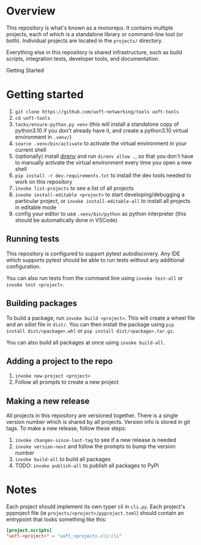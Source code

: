 # Overview

This repository is what's known as a monorepo. It contains multiple projects, each of which is a standalone library or command-line tool (or both). Individual projects are located in the `projects/` directory.

Everything else in this repository is shared infrastructure, such as build scripts, integration tests, developer tools, and documentation.

Getting Started

# Getting started

1. `git clone https://github.com/uoft-networking/tools uoft-tools`
2. `cd uoft-tools`
3. `tasks/ensure-python.py venv` (this will install a standalone copy of python3.10 if you don't already have it, and create a python3.10 virtual environment in `.venv/`)
4. `source .venv/bin/activate` to activate the virtual environment in your current shell
4. (optionally) install [direnv](https://direnv.net/) and run `direnv allow .`, so that you don't have to manually activate the virtual environment every time you open a new shell
5. `pip install -r dev.requirements.txt` to install the dev tools needed to work on this repository
6. `invoke list-projects` to see a list of all projects
7. `invoke install-editable <project>` to start developing/debugging a particular project, or `invoke install-editable-all` to install all projects in editable mode
8. config your editor to use `.venv/bin/python` as python interpreter (this should be automatically done in VSCode)

## Running tests

This repository is configured to support pytest autodiscovery. Any IDE which supports pytest should be able to run tests without any additional configuration.

You can also run tests from the command line using `invoke test-all` or `invoke test <project>`.

## Building packages

To build a package, run `invoke build <project>`. This will create a wheel file and an sdist file in `dist/`.
You can then install the package using `pip install dist/<package>.whl` or `pip install dist/<package>.tar.gz`.

You can also build all packages at once using `invoke build-all`.

## Adding a project to the repo

1. `invoke new-project <project>`
2. Follow all prompts to create a new project

## Making a new release

All projects in this repository are versioned together. There is a single version number which is shared by all projects. Version info is stored in git tags. To make a new release, follow these steps:
1. `invoke changes-since-last-tag` to see if a new release is needed
2. `invoke version-next` and follow the prompts to bump the version number
3. `invoke build-all` to build all packages
4. TODO: `invoke publish-all` to publish all packages to PyPI

# Notes

Each project should implement its own typer cli in `cli.py`. Each project's pyproject file (ie `projects/<project>/pyproject.toml`) should contain an entrypoint that looks something like this:
```toml
[project.scripts]
"uoft-<project>" = "uoft_<project>.cli:cli"
```
